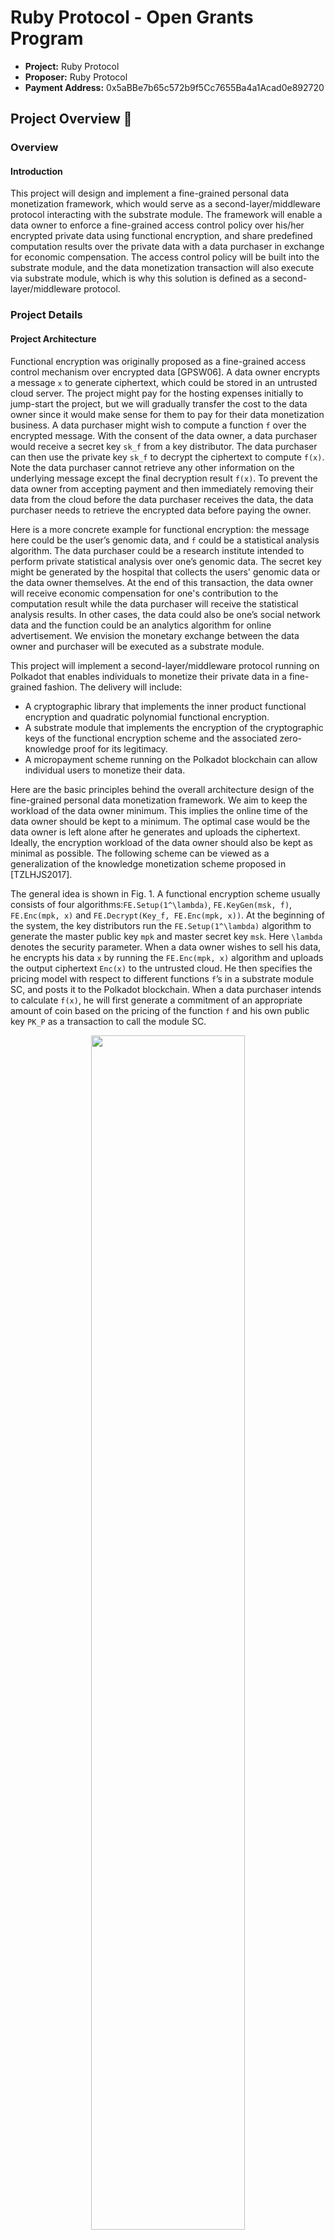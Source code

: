 # Ruby Protocol - Open Grants Program


* **Project:** Ruby Protocol
* **Proposer:** Ruby Protocol
* **Payment Address:** 0x5aBBe7b65c572b9f5Cc7655Ba4a1Acad0e892720

## Project Overview :page_facing_up:
### Overview
#### Introduction

This project will design and implement a fine-grained personal data monetization framework, which would serve as a second-layer/middleware protocol interacting with the substrate module. The framework will enable a data owner to enforce a fine-grained access control policy over his/her encrypted private data using functional encryption, and share predefined computation results over the private data with a data purchaser in exchange for economic compensation. The access control policy will be built into the substrate module, and the data monetization transaction will also execute via substrate module, which is why this solution is defined as a second-layer/middleware protocol.

### Project Details
#### Project Architecture

Functional encryption was originally proposed as a fine-grained access control mechanism over encrypted data [GPSW06]. A data owner encrypts a message `x` to generate ciphertext, which could be stored in an untrusted cloud server. The project might pay for the hosting expenses initially to jump-start the project, but we will gradually transfer the cost to the data owner since it would make sense for them to pay for their data monetization business. A data purchaser might wish to compute a function `f` over the encrypted message. With the consent of the data owner, a data purchaser would receive a secret key `sk_f` from a key distributor. The data purchaser can then use the private key `sk_f`  to decrypt the ciphertext to compute `f(x)`. Note the data purchaser cannot retrieve any other information on the underlying message except the final decryption result `f(x)`. To prevent the data owner from accepting payment and then immediately removing their data from the cloud before the data purchaser receives the data, the data purchaser needs to retrieve the encrypted data before paying the owner. 

Here is a more concrete example for functional encryption: the message here could be the user’s genomic data, and `f` could be a statistical analysis algorithm. The data purchaser could be a research institute intended to perform private statistical analysis over one’s genomic data. The secret key might be generated by the hospital that collects the users' genomic data or the data owner themselves. At the end of this transaction, the data owner will receive economic compensation for one's contribution to the computation result while the data purchaser will receive the statistical analysis results. In other cases, the data could also be one’s social network data and the function could be an analytics algorithm for online advertisement. We envision the monetary exchange between the data owner and purchaser will be executed as a substrate module.

This project will implement a second-layer/middleware protocol running on Polkadot that enables individuals to monetize their private data in a fine-grained fashion. The delivery will include:
* A cryptographic library that implements the inner product functional encryption and quadratic polynomial functional encryption.
* A substrate module that implements the encryption of the cryptographic keys of the functional encryption scheme and the associated zero-knowledge proof for its legitimacy.
* A micropayment scheme running on the Polkadot blockchain can allow individual users to monetize their data.

Here are the basic principles behind the overall architecture design of the fine-grained personal data monetization framework. We aim to keep the workload of the data owner minimum. This implies the online time of the data owner should be kept to a minimum. The optimal case would be the data owner is left alone after he generates and uploads the ciphertext. Ideally, the encryption workload of the data owner should also be kept as minimal as possible. The following scheme can be viewed as a generalization of the knowledge monetization scheme proposed in [TZLHJS2017]. 

The general idea is shown in Fig. 1. A functional encryption scheme usually consists of four algorithms:`FE.Setup(1^\lambda)`, `FE.KeyGen(msk, f)`, `FE.Enc(mpk, x)` and `FE.Decrypt(Key_f, FE.Enc(mpk, x))`. At the beginning of the system, the key distributors run the `FE.Setup(1^\lambda)` algorithm to generate the master public key `mpk` and master secret key `msk`. Here `\lambda` denotes the security parameter. When a data owner wishes to sell his data, he encrypts his data `x` by running the `FE.Enc(mpk, x)` algorithm and uploads the output ciphertext `Enc(x)` to the untrusted cloud. He then specifies the pricing model with respect to different functions `f`’s in a substrate module SC, and posts it to the Polkadot blockchain. When a data purchaser intends to calculate `f(x)`, he will first generate a commitment of an appropriate amount of coin based on the pricing of the function `f` and his own public key `PK_P` as a transaction to call the module SC. 

<div align='center'>
  <img src=https://user-images.githubusercontent.com/10559375/111019184-861b5b80-83f8-11eb-8cea-e15f1ef1d146.gif alt="" width="70%" />
 </div>

The substrate module should return a receipt to the data purchaser, who will in turn present it to the key distributor. The key distributor, after verifying the receipt and the respective coin commitment, runs the `FE.KeyGen(msk, f)` algorithm to generate the function key `Key_f` for the data purchaser. 

Simultaneously, the distributor will send SC the encryption of `Key_f` under the data purchaser’s public key `PK_P`, denoted as `Enc_(PK_P)(Key_f)` and an associated zero-knowledge proof proving `Key_f` is indeed a well-formed function key corresponding to `f`. SC with the inputs from both the key distributor and data purchaser is then verified by the Polkadot blockchain. Once the verification for both sides passes, meaning the amount of the committed coin is sufficient to pay for the decryption result `f(x)` and the gas fee, and the associated zero-knowledge proof is correct, the payment will be released to the data owner. The data purchaser can then download the ciphertext and decrypt `f(x)` by running the `FE.Decrypt(Key_f, FE.Enc(mpk, x))` algorithm. 


Note once the verification of SC is passed, SC will execute and payment is released to the data owner instantaneously. To ensure fairness towards the data purchaser, the data owner should provide verifiable evidence to prove his data source. `FE.Enc(x)` is accompanied by a certified signature `Sig_D(FE.Enc(x))` to prove the data is coming from the right source and thus the data quality can be guaranteed. Here D denotes the private key of the data source. The data source could charge an extra service fee from the data owner when the data owner first meets the data source (goes to the hospital and does the test in the genomic computation example) and decides to join the monetization program. We note even though the data source (the hospital in the genomic computation example) is the one that produces the data, it doesn't necessarily mean that it owns the patients' data. For instance, according to [this report](https://www.forbes.com/sites/forbestechcouncil/2018/04/23/who-really-owns-your-health-data/?sh=1499f91d6d62), some states in the US explicitly give patients ownership of their health data. In other words, only the patient can dictate how the data should be monetized. Although it might be tempting to let the data source be representative of the data owners and handle the monetization of their private data, it would both go against both the law and the ethos of the project, which is to put the control of one's data back in the hands of the owner. 

The design of the underlying functional encryption scheme, where the private key should correspond to the function chosen by the data purchaser. Since the encryption of the private key should be presented as evidence (as shown in Fig. 1) and verified on the blockchain, the private key should be of minimum size, preferably constant size. To keep the workload of both the data owner and key distributor minimal, the encryption time and key generation time should be as short as possible. 

There exist several functional encryption schemes with constant key size such as the one presented in [SC2017,CRH2015, RDGBP2019,B2017,MSHBM2019]. General predicate encryption allows the data owner to encrypt the raw data items tagged with various attributes, and a data purchaser to query different parts of the data repository using a function key corresponding to a predicate. Inner product predicate encryption [CGW2015] is a special kind of predicate encryption, where the data purchaser could retrieve the data records if the inner product of their attribute vector `y` and the predicate vector `x` specified by the data purchaser is equal to 0. For instance, the data purchaser could potentially ask for the data records corresponding to a conjunctive predicate such as “Age”AND“gender”AND“Income” from a personal data repository. One of the most efficient inner product encryption schemes [CGW2015] has a private key consisting of four elliptic curve group elements, and its key generation is dominated by four modular exponentiations. 

While the predicate encryption allows the data purchaser to retrieve different parts of a database based on a predefined predicate, a more general functional encryption allows the data purchaser to calculate an arbitrary function over the input `x`. This project will focus on a slightly narrow set of functional encryption schemes: inner product encryption and quadratic polynomial function encryption [MSHBM2019]. In an inner product encryption scheme, for encryption of a vector `x`, the data purchaser with a private key corresponding to another vector `y` will be able to compute the inner product between `x` and `y`. On the other hand, in a quadratic polynomial functional encryption scheme, the data owner will encrypt two vectors `v_1 \in \mathbb{Z}_n` and `v_2 \in \mathbb{Z}_n`, a data purchaser with a secret key corresponding to a matrix `H \in \mathbb{Z}^{n*n}` is allowed to decrypt the quadratic product of `x_1, x_2`, and `H`, i.e., `x_1^T\cdot H \cdot x_2`. Both inner product encryption and quadratic polynomial functional encryption can support sophisticated privacy-preserving machine learning tasks, such as classification [LCFS2017,SGP2018] and neural networks [RDGBP2019]. 

The benchmark results for various inner product encryption and quadratic polynomial function encryption schemes can be found in [MSHBM2019]. The private key of inner product encryption consists of one elliptic curve group element, which is of 256 bits under 128-bit level security. The key generation for a vector of 100 elements takes 0.4149s, and the encryption time for the data owner is around 0.2103s for a vector of the same size. The private key of quadratic polynomial functional encryption also only consists of one elliptic curve group element. The average key generation and encryption time for each coordinate of the message vector is 0.001s and 0.025s.


In terms of the accompanied zero-knowledge proof scheme, the statement of the zero-knowledge proof scheme should be to convince the verifier that the encrypted content is a well-formed function key with regards to a predefined function in the module. Since the verification of the zero-knowledge proof should be verified by the blockchain, we need to make sure the verification is efficient and the proof size is as small as possible. The candidate zero-knowledge proof scheme for this is zk-snark implementation such as [ZeroPool](https://github.com/zeropoolnetwork/zeropool-substrate), which is an implementation of Groth16 scheme. The proof generation time is comparatively short for the previously mentioned encryption schemes since the respective statement (determined by the key generation algorithm and the public key encryption) is quite simple.

According to the pricing model of data monetization, a report presented by OECD [RRS2013] classifies the existing practical pricing models of personal data into two major categories: based on market valuation and individual valuation. The approach based on individual valuation suffers from the defect that the individual valuation of the private data is extremely context-dependent and cannot be measured with precision and certainty. The market-valuation-based approach can be further divided into the following sub-categories: market cap per data record, market prices for data, cost of a data breach, and data prices in illegal markets. 

The approach based on market prices for data is particularly interesting given that data brokers usually publicly broadcast their asking prices for various personal data records. Our platform can easily aggregate and compare across various data brokers to use it as the proxy pricing model of the individual personal data record. One could further refine these data prices based on the queried function and adopt a fine-grained pricing approach used by DirectMail [MDJM2019]. They give an example where the base price per record is equal to $0.045 and the predicate-based price per record is equal to $0.0035 + $0 + $0.004 = $0.0075 (for example, calculated from the aforementioned conjunctive predicate). Thus, the total price per record for predicate encryption would be equal to $0.045 + $0.0075 = $0.0525. For the inner product encryption or quadratic polynomial function encryption, the price of the decryption result will exclude the base price of the record. 

This will be one of the pricing strategies we adopt in phase 1 and phase 2 of our project. In the later development of our project, we will explore more algorithmic pricing approaches such as Automated Market Maker’s (AMMs), where the platform estimates how much the data purchaser is willing to pay for data of different qualities and determines the concrete data pricing model. 

#### Team Interest

The Ruby Protocol team consists of seasoned engineers, cryptographers, data scientists and  cryptocurrency early adopters. Our team has a very deep understanding of data monetization and zero-knowledge algorithms. The expertise in cryptography has allowed us to deliver impressive results  The background of the team consists of both engineering and academic backgrounds. We believe that Decentralized Data (DeData) will be the next massive adoption market after Decentralized Finance (DeFi).

##### Substrate/Polkadot Integration

We will leverage the existing cryptographic library in the Polkadot ecosystem, such as [ZeroPool](https://github.com/zeropoolnetwork/zeropool-substrate) to build the underlying cryptographic library that implements the zero-knowledge proof for the legitimacy of the encrypted functional key. We will also integrate the existing inner product functional encryption and quadratic polynomial functional encryption with the Polkadot ecosystem. Furthermore, we will also build a substrate pallet that integrates the verification logic of the associated zero-knowledge proof and provide the necessary UI for the users to interact with all these algorithms and invoke the aforementioned cryptographic modules and the micropayment scheme.

##### Open API and SDK

The ultimate goal of Ruby Protocol is to provide an essential open API and SDK from a high-level perspective with the above tools, fully powering the data monetization framework on Polkadot, including:
* A cryptographic library that implements the inner product functional encryption and quadratic polynomial functional encryption. A substrate module that integrates the verification logic of the associated zero-knowledge proof for the legitimacy of the encrypted functional key.
* The client can trigger the aforementioned cryptographic modules and the micropayment scheme and the necessary UI to enable the users to interact with all these algorithms.

#### Ecosystem Fits
The existing internet economic model relies almost exclusively on the monetization of personal data. The recent scandals on the internet companies mishandling individual data such as Facebook’s Cambridge Analytica scandal have prompted many individuals to awaken to the fact that in the current internet economy they are the product and they need to regain control over their data. In fact, I would argue that the recently published privacy regulation such as GDPR or CCPA is the response to this urge. 

Polkadot could act as an indispensable role to remove the middleman of the internet economy. A second-layer fine-grained personal data monetization framework based on Polkadot would potentially move Polkadot beyond a decentralized financial platform and enable Polkadot to play a central role in the next-generation data economy. It would also enable Polkadot to gain a moral high ground by freeing billions of web users from the control of monopoly middleman companies. 

The following is the reason why a cross-chain platform such as Polkadot is a perfect platform to implement a decentralized and transparent data monetization mechanism: 
The monetary return of one single data monetization transaction tends to be small. The economic benefit to the data owner can only be noticeable when this type of micropayment happens frequently. However, the mental cost incurred by having to deal with frequent micropayment might render it undesirable. Substrate module as publicly verifiable, self-enforcing code could help amortize the mental cost. 

The substrate module will specify the types of computation the data purchaser is allowed to perform over the ciphertext. Since the same computation result could be of different values to different data purchasers, automatic payment based on substrate module could be used to enforce sophisticated pricing models to guarantee the maximum economic return for the data owner. 

A publicly verifiable substrate module would not only help with the transparent enforcement of various privacy regulations such as General data protection regulation (GDPR) or California consumer privacy act (CCPA) but also ensure the fairness of data monetization transactions without the involvement of any middleman [TZLHJS17]. This is in stark contrast with the opaque business model of the existing internet economy where giant internet companies absorb all the economic benefits of personal data monetization. Our framework will let individuals regain control of their private data. 

We all know the slogan “Data is the new oil”. According to alliedmarketresearch.com, the global data monetization market size was valued at $44869 in 2016, and is projected to reach at $370969 million by 2023, growing at a CAGR of 35.4% from 2017 to 2023. Even by capturing a small piece of this market, it would bring enormous economic benefits to the Polkadot ecosystem.

A second-layer fine-grained data monetization framework will also greatly expand the Polkadot community through attracting not only privacy-conscious users but also business partners hunger for high-quality data such as research institutes, hospitals, traditional financial institutes, etc. 

There are three relevant projects: the first one is perhaps the Enigma project, a privacy protocol that enables the creation of decentralized applications that guarantee privacy. The protocol Enigma bases on is secure multi-party computation (MPC). The second one, Insights Network is a data exchange based on combining blockchain technology, substrate module, and MPC. It is based on the EOS blockchain and a custom MPC system. The third one, NuCypher is a cryptographic infrastructure for privacy-preserving applications. Its main technology is threshold proxy re-encryption and fully homomorphic encryption. None of these second-layer protocols are built for the Polkadot ecosystem.

There are several different ways of implementing an MPC protocol: threshold homomorphic encryption, garbled circuit, and secret sharing. The general idea of MPC is to outsource private data (either in the form of secret shares or homomorphic encryption) to a few separate computing parties so that they can perform confidential computation over the encrypted data. Directly applying MPC to fine-grained personal data monetization is problematic in the sense that once the data is outsourced, the data owner does not exert any control over what type of computation can be performed by the computing party. In other words, individual privacy is now at the mercy of these computing parties, which is against the human-centric ethos of fine-grained personal data monetization, where the access control policy should be defined by the data owner and enforced by the algorithm.   On the other hand, functional encryption was specifically proposed and tailored for enforcing fine-grained access control over encrypted data. By allowing the data owner to define the access control policy, the owner has full control over what type of access the data purchaser can have over the encrypted personal data. The only decryption result the data purchaser will be able to retrieve is the predefined function evaluation. 

## Team :busts_in_silhouette:
### Team Members

* David Spade - Full-stack Software Engineer
* Kevin Hsu - Data Scientist
* Dylan Dewdney - Marketing Advisor
* Beni Issembert - Strategy Advisor

### Team Website

* http://rubyprotocol.com/

### Legal Structure
* Ruby Technology Ltd. is a company registered in the Cayman Islands.

### Team Experience
**David Spade**  
David Spade graduated from the University of Nottingham. He is a full-stack developer with 8 years of experience in software development. David also has deep knowledge in zero-knowledge algorithms and he is an expert in data science.

**Kevin Hsu**  
Kevin Hsu graduated from MSc in Computational Statistics and Machine Learning from UCL and was supervised by David Silver, the senior engineer of AlphaGO. He served as a data scientist in Credit Suisse, senior machine learning Engineer in WeCash. Prescient and consistent track-record in investment and has invested in over 160 blockchain projects around the world.

**Beni Issembert**  
Beni Issembert is a former Beam Privacy CMO, and currently works as Concordium CMO (a Proof-of-stake for businesses backed by IKEA, Volvo,and Geely). He has a Ph.D. in Philosophy of Sciences from John Hopkins and has been working in the digital world as an entrepreneur since 2005. Beni is a published author and respected thought leader in Blockchain, specifically within areas of privacy and identity.

**Dylan Dewdney**  
Dylan Dewdney is a longtime crypto enthusiast (2011). In 2017 he co-founded Harbour DAO, which became an open-standard set of tools for building governance structures and voting mechanisms on ERC-20. Later, as Chief Evangelist of Beam and Head of Growth for AdEx, he was a key part of their GTM and general growth strategies. Dylan is a respected peer among many different projects and areas of business.Dylan is also the project lead and CEO of DeData project Kylin Network.

### Team Code Repos
* https://github.com/Ruby-Protocol

### Team Linkedin Profiles
* www.linkedin.com/in/dylan-dewdney
* www.linkedin.com/in/beniissembert
* www.linkedin.com/in/yingkaixu

## Development Roadmap :nut_and_bolt:
### Overview
* **Total Estimated Duration:** 2 months
* **Full-time equivalent (FTE):** 3 FTE
* **Total Costs:** 30,000 DAI

#### Milestone 1 — Implement Cryptographic Modules
* **Estimated Duration:** 5 months
* **FTE:** 1
* **Costs:** 10K DAI

The main deliverable of this milestone includes: 
* A cryptographic library written in Rust that implements the inner product functional encryption and quadratic polynomial functional encryption. 

* A substrate pallet that integrates the verification logic of the associated zero-knowledge proof for the legitimacy of the encrypted functional key.

| **Number** | **Deliverable**                       | **Specification**                                            |
| ---------- | ------------------------------------- | ------------------------------------------------------------ |
| 0a.        | License                               | Apache License 2.0                                           |
| 0b. | Documentation | We will provide both inline documentation of the code and a basic tutorial that explains how a user can (for example) spin up one of our Substrate nodes. Once the node is up, it will be possible to send test transactions that will show how the new functionality works. |
| 0c. | Testing Guide | Core functions will be fully covered by unit tests to ensure functionality and robustness. In the guide, we will describe how to run these tests. | 
| 0d. | Article/Tutorial | We will publish a medium article that explains the functionality of the proposed cryptographic library and substrate pallet delivered in this milestone. 

| 1.         | Cryptographic modules  | We will implement the cryptographic modules including inner product functional encryption and quadratic polynomial functional encryption [MSHBM2019] and the associated zero-knowledge proof [ZeroPool]. The cryptographic modules will be written in Rust and modified from the [rust version](https://github.com/dev0x1/functional-encryption-schemes) of [CiFEr library](https://github.com/fentec-project/CiFEr). We will build privacy-preserving classification and neural networks based on these modules. We will also implement a substrate pallet that integrates the verification logic of the associated zero-knowledge proof for the legitimacy of the encrypted functional key. |
| 2.         | Benchmark | Perform unit tests on the individual algorithms to ensure their safety. Benchmark on the gas cost and throughput of the proposed module. |
| 3.         | Docker | We will provide a dockerfile to demonstrate the usage of our modules. |

#### Milestone 2 —— Client Implementation and Integration

* **Estimated Duration:** 1 month
* **FTE:** 2
* **Costs:** 20K DAI

The main deliverable of the milestone is the client that can trigger the aforementioned cryptographic modules and the micropayment scheme and the necessary UI to enable the users to interact with all these algorithms.

| **Number** | **Deliverable**                       | **Specification**                                            |
| ---------- | ------------------------------------- | ------------------------------------------------------------ |
| 0a.        | License                               | Apache License 2.0                                           |
| 0b. | Documentation | We will provide both inline documentation of the code and a basic tutorial that explains how a user can (for example) spin up one of our Substrate nodes. Once the node is up, it will be possible to send test transactions that will show how the new functionality works. |
| 0c. | Testing Guide | Core functions will be fully covered by unit tests to ensure functionality and robustness. In the guide, we will describe how to run these tests. | 
| 0d. | Article/Tutorial | We will publish a medium article that explains the functionality of the proposed client and UI delivered in this milestone.

| 1.         | Client modules        | We will implement the client to support the key distribution and decryption of the functional encryption scheme [MSHBM2019]. The client will also generate the transaction that can trigger the aforementioned cryptographic modules and the micropayment scheme [MDJM2019], such as the encrypted functional key and zero-knowledge proof. We will provide a basic UI to take inputs from the users for all these algorithms and receive the outputs. More specifically, the UI will enable the data owner to input the raw data to generate the signed ciphertext and upload it to the cloud server. The UI will also allow the data purchaser to retrieve the functional key from the key authority and the ciphertext from the cloud and then perform the decryption. The UI will also register a qualified data source and allow a data owner to join the data monetization program when he/she meets the data source and the data owners to request a signature from a registered source, which will then be verified on-chain. Finally, it will also allow these entities to interact with the substrate module with the inputs and outputs defined in our architecture. |
| 2.         | Benchmark | Perform unit tests on the individual algorithms to ensure their safety. Benchmark on the latency and usability of the proposed client functionalities. |
| 3.         | Docker  | We will provide a dockerfile to demonstrate the usage of our modules. |

### Community Engagement
* **Bounty Program for General Community:** We will reward users who contribute positively to community building and content creation through an Ambassador Program. The community management team will be available 24/7 to answer questions.
* **Incentive Program for Data Monetization:** After the main functions are completed, we will provide incentives for users to monetize their data on our platform. This is an encouragement for users to provide the data and purchase the data.
* **Parachain Loan Offering Campaign:** We may hold a Parachain Loan Offering and reward users for helping our auction with Ruby Protocol tokens.
* **Affiliated Program of Cryptographic Infrastructure:** It is proven effective for user growth and can be integrated into Ruby’s cryptographic infrastructure.

## Future Plans

We will hire at least 8-10 more devs in the next three months. Meanwhile, we will apply for the Substrate Builder's Program. After that, Ruby Protocol wants to become a parachain for the Polkadot network. We have some preparations for auction and we may design a community-wide LPO.

In phase 1, we will complete the implementation of cryptographic modules as a substrate pallet that integrates the verification logic of the associated zero-knowledge proof for the legitimacy of the encrypted functional key.

In phase 2, our goal is to deliver the micropayment scheme and enable the users to interact with all these algorithms in a working product.

Finally, our goal is to provide an essential open API and SDK from a high-level perspective with the above tools, fully powering the data monetization framework on Polkadot.

## Additional Information :heavy_plus_sign:
### Reference

[GPSW06] Goyal, V., Pandey, O., Sahai, A., & Waters, B. (2006, October). Attribute-based encryption for fine-grained access control of encrypted data. In Proceedings of the 13th ACM conference on Computer and communications security (pp. 89-98).

[GGGJKLZ14] Goldwasser, S., Gordon, S. D., Goyal, V., Jain, A., Katz, J., Liu, F. H., ... & Zhou, H. S. (2014, May). Multi-input functional encryption. In Annual International Conference on the Theory and Applications of Cryptographic Techniques (pp. 578-602). Springer, Berlin, Heidelberg.

[GKPVZ13] Goldwasser, S., Kalai, Y., Popa, R. A., Vaikuntanathan, V., & Zeldovich, N. (2013, June). Reusable garbled circuits and succinct functional encryption. In Proceedings of the forty-fifth annual ACM symposium on Theory of computing (pp. 555-564).

[ALS2016] Agrawal, S., Libert, B., Stehle, D.: Fully secure functional encryption for inner products, from standard assumptions. In: Annual International Cryptology Conference. pp. 333{362. Springer (2016).

[B2017] Bourse, F. (2017). Functional encryption for inner-product evaluations (Doctoral dissertation).

[B2018] Vitalik Buterin, 
https://ethresear.ch/t/on-chain-scaling-to-potentially-500-tx-sec-through-mass-tx-validation/3477,
2018.

[BCTV2013] Eli Ben-Sasson, Alessandro Chiesa, Eran Tromer, and Madars Virza. Succinct non-interactive zero knowledge for a von Neumann architecture. In Proceedings of the 23rd USENIX Security Symposium, Security '14. Available at http://eprint.iacr.org/2013/879.

[BMEB2016] Bataineh, A. S., Mizouni, R., El Barachi, M., & Bentahar, J. (2016, June). Monetizing Personal Data: A Two-Sided Market Approach. In ANT/SEIT (pp. 472-479).

[CGW2015] Chen, J., Gay, R., & Wee, H. (2015, April). Improved dual system ABE in prime-order groups via predicate encodings. In Annual International Conference on the Theory and Applications of Cryptographic Techniques (pp. 595-624). Springer, Berlin, Heidelberg.

[FVBG17] Fisch, B., Vinayagamurthy, D., Boneh, D., & Gorbunov, S. (2017, October). Iron: functional encryption using Intel SGX. In Proceedings of the 2017 ACM SIGSAC Conference on Computer and Communications Security (pp. 765-782).

[LCFS2017] Ligier, D., Carpov, S., Fontaine, C., & Sirdey, R. (2017, February). Privacy Preserving Data Classification using Inner-product Functional Encryption. In ICISSP (pp. 423-430).

[MDJM2019] Mehta, S., Dawande, M., Janakiraman, G., & Mookerjee, V. (2019). How to sell a dataset? pricing policies for data monetization. Pricing Policies for Data Monetization (August 1, 2019).

[MSHBM2019] Marc, T., Stopar, M., Hartman, J., Bizjak, M., & Modic, J. (2019, September). Privacy-Enhanced Machine Learning with Functional Encryption. In European Symposium on Research in Computer Security (pp. 3-21). Springer, Cham.

[PHGR2013] Parno, B., Howell, J., Gentry, C., & Raykova, M. (2013, May). Pinocchio: Nearly practical verifiable computation. In 2013 IEEE Symposium on Security and Privacy (pp. 238-252). IEEE.

[RDGBP2019] Ryffel, T., Dufour-Sans, E., Gay, R., Bach, F., & Pointcheval, D. (2019). Partially encrypted machine learning using functional encryption. arXiv preprint arXiv:1905.10214.

[RRS2013] Reimsbach-Kounatze, C., Reynolds, T., & Stryszowski, P. (2013). Exploring the economics of personal data-a survey of methodologies for measuring monetary value.

[SC2017] Agrawal, Shashank, and Melissa Chase. "Simplifying design and analysis of complex predicate encryption schemes." Annual International Conference on the Theory and Applications of Cryptographic Techniques. Springer, Cham, 2017.   [SGP2018] Sans, E.D., Gay, R., Pointcheval, D.: Reading in the dark: Classifying encrypted digits with functional encryption. IACR Cryptology ePrint Archive 2018, 206, (2018).

[TZLHJS2017] Florian Tramer, Fan Zhang, Huang Lin, Jean-Pierre Hubaux, Ari Juels, and Elaine Shi. ”Sealed-glass proofs: Using transparent enclaves to prove and sell knowledge.” In Security and Privacy (EuroS&P), 2017 IEEE European Symposium on, pp. 19-34. IEEE, 2017. 








